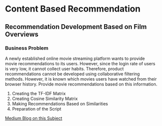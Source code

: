 # Content Based Recommendation
## Recommendation Development Based on Film Overviews
### Business Problem
A newly established online movie streaming platform wants to provide movie recommendations to its users. However, since the login rate of users is very low, it cannot collect user habits. Therefore, product recommendations cannot be developed using collaborative filtering methods. However, it is known which movies users have watched from their browser history. Provide movie recommendations based on this information.

1. Creating the TF-IDF Matrix
2. Creating Cosine Similarity Matrix
3. Making Recommendations Based on Similarities
4. Preparation of the Script

[Medium Blog on this Subject](https://medium.com/@denizcansuturan/74e04192aa0c)
